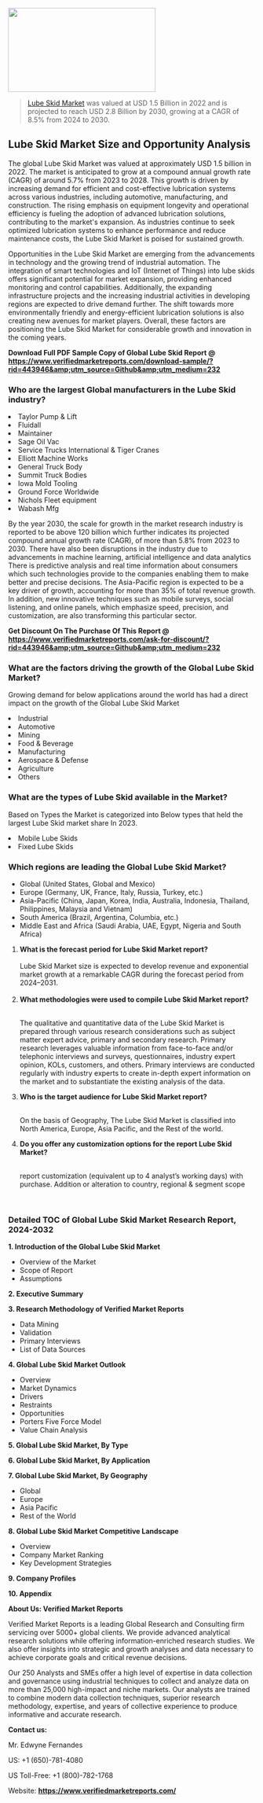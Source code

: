 <img src="https://ffe5etoiles.com/wp-content/uploads/2024/12/MST1-300x171.png" alt="" width="300" height="171" class="alignnone size-medium wp-image-20088" /><blockquote><p><p><a href="https://www.verifiedmarketreports.com/download-sample/?rid=443946&utm_source=Github&utm_medium=232" target="_blank">Lube Skid Market</a> was valued at USD 1.5 Billion in 2022 and is projected to reach USD 2.8 Billion by 2030, growing at a CAGR of 8.5% from 2024 to 2030.</p></blockquote><p><h2>Lube Skid Market Size and Opportunity Analysis</h2><p>The global Lube Skid Market was valued at approximately USD 1.5 billion in 2022. The market is anticipated to grow at a compound annual growth rate (CAGR) of around 5.7% from 2023 to 2028. This growth is driven by increasing demand for efficient and cost-effective lubrication systems across various industries, including automotive, manufacturing, and construction. The rising emphasis on equipment longevity and operational efficiency is fueling the adoption of advanced lubrication solutions, contributing to the market's expansion. As industries continue to seek optimized lubrication systems to enhance performance and reduce maintenance costs, the Lube Skid Market is poised for sustained growth.</p><p>Opportunities in the Lube Skid Market are emerging from the advancements in technology and the growing trend of industrial automation. The integration of smart technologies and IoT (Internet of Things) into lube skids offers significant potential for market expansion, providing enhanced monitoring and control capabilities. Additionally, the expanding infrastructure projects and the increasing industrial activities in developing regions are expected to drive demand further. The shift towards more environmentally friendly and energy-efficient lubrication solutions is also creating new avenues for market players. Overall, these factors are positioning the Lube Skid Market for considerable growth and innovation in the coming years.</p></p><p class=""><strong>Download Full PDF Sample Copy of Global Lube Skid Report @ <a href="https://www.verifiedmarketreports.com/download-sample/?rid=443946&amp;utm_source=Github&amp;utm_medium=232" target="_blank">https://www.verifiedmarketreports.com/download-sample/?rid=443946&amp;utm_source=Github&amp;utm_medium=232</a></strong></p><h3 id="" class="">Who are the largest Global manufacturers in the Lube Skid industry?</h3><p><li>Taylor Pump & Lift</li><li> Fluidall</li><li> Maintainer</li><li> Sage Oil Vac</li><li> Service Trucks International & Tiger Cranes</li><li> Elliott Machine Works</li><li> General Truck Body</li><li> Summit Truck Bodies</li><li> Iowa Mold Tooling</li><li> Ground Force Worldwide</li><li> Nichols Fleet equipment</li><li> Wabash Mfg</li></p><div class=""><div class="" dir="" data-message-author-role="" data-message-id="" data-message-model-slug=""><div class=""><div class=""><div class=""><div class="" dir="" data-message-author-role="" data-message-id="" data-message-model-slug=""><div class=""><div class=""><p>By the year 2030, the scale for growth in the market research industry is reported to be above 120 billion which further indicates its projected compound annual growth rate (CAGR), of more than 5.8% from 2023 to 2030. There have also been disruptions in the industry due to advancements in machine learning, artificial intelligence and data analytics There is predictive analysis and real time information about consumers which such technologies provide to the companies enabling them to make better and precise decisions. The Asia-Pacific region is expected to be a key driver of growth, accounting for more than 35% of total revenue growth. In addition, new innovative techniques such as mobile surveys, social listening, and online panels, which emphasize speed, precision, and customization, are also transforming this particular sector.</p><p><strong>Get Discount On The Purchase Of This Report @&nbsp; <a href="https://www.verifiedmarketreports.com/ask-for-discount/?rid=443946&amp;utm_source=Github&amp;utm_medium=232" target="_blank">https://www.verifiedmarketreports.com/ask-for-discount/?rid=443946&amp;utm_source=Github&amp;utm_medium=232</a></strong></p></div></div></div></div></div></div></div></div><h3 id="" class="">What are the factors driving the growth of the Global Lube Skid Market?</h3><p id="" class="">Growing demand for below applications around the world has had a direct impact on the growth of the Global Lube Skid Market</p><p id="" class=""><li>Industrial</li><li> Automotive</li><li> Mining</li><li> Food & Beverage</li><li> Manufacturing</li><li> Aerospace & Defense</li><li> Agriculture</li><li> Others</li></p><h3 id="" class="">What are the types of Lube Skid available in the Market?</h3><p id="" class="">Based on Types the Market is categorized into Below types that held the largest Lube Skid market share In 2023.</p><p id="" class=""><li>Mobile Lube Skids</li><li> Fixed Lube Skids</li></p><h3 id="" class="">Which regions are leading the Global Lube Skid Market?</h3><ul><li>Global (United States, Global and Mexico)</li><li>Europe (Germany, UK, France, Italy, Russia, Turkey, etc.)</li><li>Asia-Pacific (China, Japan, Korea, India, Australia, Indonesia, Thailand, Philippines, Malaysia and Vietnam)</li><li>South America (Brazil, Argentina, Columbia, etc.)</li><li>Middle East and Africa (Saudi Arabia, UAE, Egypt, Nigeria and South Africa)</li></ul><p><ol><li><strong>What is the forecast period for Lube Skid Market report?<br /></strong><br /><span data-sheets-root="1" data-sheets-value="{&quot;1&quot;:2,&quot;2&quot;:&quot;XXXX size is expected to develop revenue and exponential market growth at a remarkable CAGR during the forecast period from 2024&ndash;2030.&quot;}" data-sheets-userformat="{&quot;2&quot;:12674,&quot;4&quot;:{&quot;1&quot;:2,&quot;2&quot;:16776960},&quot;10&quot;:2,&quot;11&quot;:0,&quot;15&quot;:&quot;Arial&quot;,&quot;16&quot;:12}">Lube Skid Market size is expected to develop revenue and exponential market growth at a remarkable CAGR during the forecast period from 2024&ndash;2031.</span><br /><br /></li><li><strong>What methodologies were used to compile Lube Skid Market report?<br /><br /></strong><p>The qualitative and quantitative data of the&nbsp;Lube Skid Market is prepared through various research considerations such as subject matter expert advice, primary and secondary research. Primary research leverages valuable information from face-to-face and/or telephonic interviews and surveys, questionnaires, industry expert opinion, KOLs, customers, and others. Primary interviews are conducted regularly with industry experts to create in-depth expert information on the market and to substantiate the existing analysis of the data.&nbsp;</p></li><li><strong>Who is the target audience for Lube Skid Market report?<br /><br /></strong><p>On the basis of Geography, The&nbsp;Lube Skid Market is classified into North America, Europe, Asia Pacific, and the Rest of the world.</p></li><li><strong>Do you offer any customization options for the report Lube Skid Market?<br /><br /></strong><p>report customization (equivalent up to 4 analyst&rsquo;s working days) with purchase. Addition or alteration to country, regional &amp; segment scope</p><p>&nbsp;</p></li></ol></p><h3 id="" class="">Detailed TOC of Global Lube Skid Market Research Report, 2024-2032</h3><p id="" class=""><strong>1. Introduction of the Global Lube Skid Market</strong></p><ul><li>Overview of the Market</li><li>Scope of Report</li><li>Assumptions</li></ul><p id="" class=""><strong>2. Executive Summary</strong></p><p id="" class=""><strong>3. Research Methodology of&nbsp;Verified Market Reports</strong></p><ul><li>Data Mining</li><li>Validation</li><li>Primary Interviews</li><li>List of Data Sources</li></ul><p id="" class=""><strong>4. Global Lube Skid Market Outlook</strong></p><ul><li>Overview</li><li>Market Dynamics</li><li>Drivers</li><li>Restraints</li><li>Opportunities</li><li>Porters Five Force Model</li><li>Value Chain Analysis</li></ul><p id="" class=""><strong>5. Global Lube Skid Market, By&nbsp;Type</strong></p><p id="" class=""><strong>6. Global Lube Skid Market, By Application</strong></p><p id="" class=""><strong>7. Global Lube Skid Market, By Geography</strong></p><ul><li>Global</li><li>Europe</li><li>Asia Pacific</li><li>Rest of the World</li></ul><p id="" class=""><strong>8. Global Lube Skid Market Competitive Landscape</strong></p><ul><li>Overview</li><li>Company Market Ranking</li><li>Key Development Strategies</li></ul><p id="" class=""><strong>9. Company Profiles</strong></p><p id="" class=""><strong>10. Appendix</strong></p><p id="" class=""><strong>About Us: Verified Market Reports</strong></p><p id="" class="">Verified Market Reports is a leading Global Research and Consulting firm servicing over 5000+ global clients. We provide advanced analytical research solutions while offering information-enriched research studies. We also offer insights into strategic and growth analyses and data necessary to achieve corporate goals and critical revenue decisions.</p><p id="" class="">Our 250 Analysts and SMEs offer a high level of expertise in data collection and governance using industrial techniques to collect and analyze data on more than 25,000 high-impact and niche markets. Our analysts are trained to combine modern data collection techniques, superior research methodology, expertise, and years of collective experience to produce informative and accurate research.</p><p id="" class=""><strong>Contact us:</strong></p><p id="" class="">Mr. Edwyne Fernandes</p><p id="" class="">US: +1 (650)-781-4080</p><p id="" class="">US Toll-Free: +1 (800)-782-1768</p><p id="" class="">Website: <a target="" data-test-app-aware-link=""><strong>https://www.verifiedmarketreports.com/</strong></a></p>
